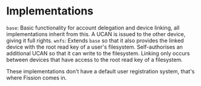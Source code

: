 # Implementations

`base`: Basic functionality for account delegation and device linking, all implementations inherit from this. A UCAN is issued to the other device, giving it full rights.
`wnfs`: Extends `base` so that it also provides the linked device with the root read key of a user's filesystem. Self-authorises an additional UCAN so that it can write to the filesystem. Linking only occurs between devices that have access to the root read key of a filesystem.

These implementations don't have a default user registration system, that's where Fission comes in.
